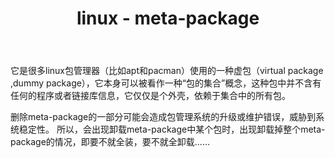 ﻿---
title: linux - meta-package
categories:
  - Linux
  - meta-package
tags:
  - Linux
  - meta-package
---

它是很多linux包管理器（比如apt和pacman）使用的一种虚包（virtual package ,dummy package），它本身可以被看作一种“包的集合”概念，这种包中并不含有任何的程序或者链接库信息，它仅仅是个外壳，依赖于集合中的所有包。

<!--more-->

删除meta-package的一部分可能会造成包管理系统的升级或维护错误，威胁到系统稳定性。 所以，会出现卸载meta-package中某个包时，出现卸载掉整个meta-package的情况，即要不就全装，要不就全卸载……





